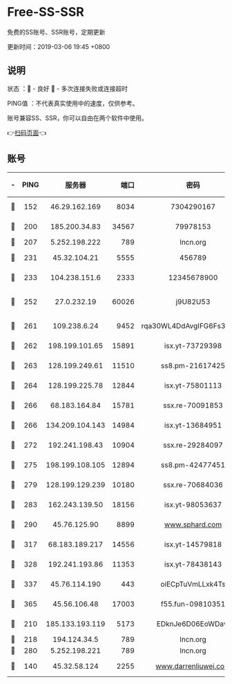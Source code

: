 # Free-SS-SSR

免费的SS账号、SSR账号，定期更新

更新时间：2019-03-06 19:45 +0800

## 说明

状态     ：🙂 - 良好 🙁 - 多次连接失败或连接超时

PING值   ：不代表真实使用中的速度，仅供参考。

账号兼容SS、SSR，你可以自由在两个软件中使用。

👉[扫码页面](https://liesauer.github.io/Free-SS-SSR/)👈

## 账号

|-|PING|服务器|端口|密码|加密方式|区域|
|:----:|:----:|:-----:|-----:|:----:|:----:|:----:|
|🙂|152|46.29.162.169|8034|7304290167|aes-256-cfb|RU|
|🙂|200|185.200.34.83|34567|79978153|aes-256-cfb|US|
|🙂|207|5.252.198.222|789|lncn.org|rc4|JP|
|🙂|231|45.32.104.21|5555|456789|aes-256-cfb|SG|
|🙂|233|104.238.151.6|2333|12345678900|aes-256-cfb|JP|
|🙂|252|27.0.232.19|60026|j9U82U53|xchacha20-ietf-poly1305|HK|
|🙂|261|109.238.6.24|9452|rqa30WL4DdAvgIFG6Fs3znzTa|aes-256-cfb|FR|
|🙂|262|198.199.101.65|15891|isx.yt-73729398|aes-256-cfb|US|
|🙂|263|128.199.249.61|11510|ss8.pm-21617425|aes-256-cfb|SG|
|🙂|264|128.199.225.78|12844|isx.yt-75801113|aes-256-cfb|SG|
|🙂|266|68.183.164.84|15781|ssx.re-70091853|aes-256-cfb|US|
|🙂|266|134.209.104.143|14984|isx.yt-13684951|aes-256-cfb|SG|
|🙂|272|192.241.198.43|10904|ssx.re-29284097|aes-256-cfb|US|
|🙂|275|198.199.108.105|12894|ss8.pm-42477451|aes-256-cfb|US|
|🙂|279|128.199.129.239|10180|ssx.re-70684036|aes-256-cfb|SG|
|🙂|283|162.243.139.50|18156|isx.yt-98053637|aes-256-cfb|US|
|🙂|290|45.76.125.90|8899|www.sphard.com|aes-256-cfb|AU|
|🙂|317|68.183.189.217|14556|isx.yt-14579818|aes-256-cfb|SG|
|🙂|328|192.241.193.86|11353|isx.yt-78438143|aes-256-cfb|US|
|🙂|337|45.76.114.190|443|oiECpTuVmLLxk4Ts|aes-256-cfb|AU|
|🙂|365|45.56.106.48|17003|f55.fun-09810351|aes-256-cfb|US|
|🙂|210|185.133.193.119|5173|EDknJe6D06EoWDaw|aes-256-cfb|US|
|🙂|218|194.124.34.5|789|lncn.org|rc4|JP|
|🙂|280|5.252.198.221|789|lncn.org|rc4|JP|
|🙁|140|45.32.58.124|2255|www.darrenliuwei.com|aes-256-cfb|JP|
